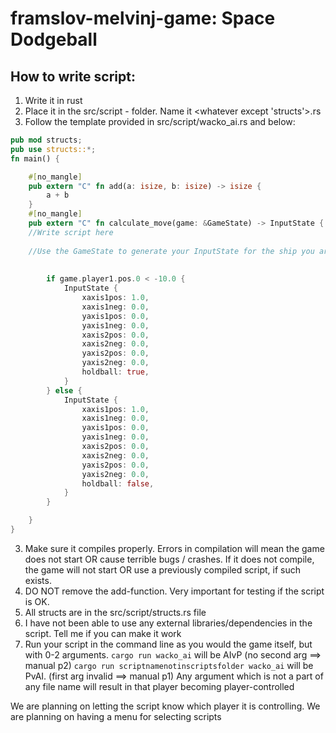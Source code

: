 # framslov-melvinj-game: Space Dodgeball
## How to write script:
1. Write it in rust
2. Place it in the src/script - folder. Name it <whatever except 'structs'>.rs
2. Follow the template provided in src/script/wacko_ai.rs and below:
```rust
pub mod structs;
pub use structs::*;
fn main() {

	#[no_mangle]
	pub extern "C" fn add(a: isize, b: isize) -> isize {
		a + b
	}
	#[no_mangle]
	pub extern "C" fn calculate_move(game: &GameState) -> InputState {
	//Write script here
	
	//Use the GameState to generate your InputState for the ship you are controlling
	
	
        if game.player1.pos.0 < -10.0 {
		    InputState {
                xaxis1pos: 1.0,
                xaxis1neg: 0.0,
                yaxis1pos: 0.0,
                yaxis1neg: 0.0,
                xaxis2pos: 0.0,
                xaxis2neg: 0.0,
                yaxis2pos: 0.0,
                yaxis2neg: 0.0,
                holdball: true,
            }
        } else {
            InputState {
                xaxis1pos: 1.0,
                xaxis1neg: 0.0,
                yaxis1pos: 0.0,
                yaxis1neg: 0.0,
                xaxis2pos: 0.0,
                xaxis2neg: 0.0,
                yaxis2pos: 0.0,
                yaxis2neg: 0.0,
                holdball: false,
            }
        }

    }
}

```
3. Make sure it compiles properly. Errors in compilation will mean the game does not start OR cause terrible bugs / crashes. If it does not compile, the game will not start OR use a previously compiled script, if such exists.
4. DO NOT remove the add-function. Very important for testing if the script is OK.
5. All structs are in the src/script/structs.rs file
6. I have not been able to use any external libraries/dependencies in the script. Tell me if you can make it work
7. Run your script in the command line as you would the game itself, but with 0-2 arguments.
```cargo run wacko_ai``` will be AIvP (no second arg ==> manual p2)
```cargo run scriptnamenotinscriptsfolder wacko_ai``` will be PvAI. (first arg invalid ==> manual p1)
Any argument which is not a part of any file name will result in that player becoming player-controlled

We are planning on letting the script know which player it is controlling.
We are planning on having a menu for selecting scripts
